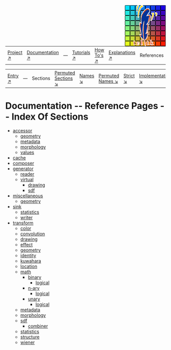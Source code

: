 <img src='../assets/aktive-logo-128.png' style='float:right;'>

||||||||
|---|---|---|---|---|---|---|
|[Project ↗](../../README.md)|[Documentation ↗](../index.md)|&mdash;|[Tutorials ↗](../tutorials.md)|[How To's ↗](../howtos.md)|[Explanations ↗](../explanations.md)|References|

|||||||||
|---|---|---|---|---|---|---|---|
|[Entry ↗](index.md)|&mdash;|Sections|[Permuted Sections ↘](bypsection.md)|[Names ↘](byname.md)|[Permuted Names ↘](bypname.md)|[Strict ↘](strict.md)|[Implementations ↘](bylang.md)|

# Documentation -- Reference Pages -- Index Of Sections

  - [accessor](accessor.md)
    - [geometry](accessor_geometry.md)
    - [metadata](accessor_metadata.md)
    - [morphology](accessor_morphology.md)
    - [values](accessor_values.md)
  - [cache](cache.md)
  - [composer](composer.md)
  - [generator](generator.md)
    - [reader](generator_reader.md)
    - [virtual](generator_virtual.md)
      - [drawing](generator_virtual_drawing.md)
      - [sdf](generator_virtual_sdf.md)
  - [miscellaneous](miscellaneous.md)
    - [geometry](miscellaneous_geometry.md)
  - [sink](sink.md)
    - [statistics](sink_statistics.md)
    - [writer](sink_writer.md)
  - [transform](transform.md)
    - [color](transform_color.md)
    - [convolution](transform_convolution.md)
    - [drawing](transform_drawing.md)
    - [effect](transform_effect.md)
    - [geometry](transform_geometry.md)
    - [identity](transform_identity.md)
    - [kuwahara](transform_kuwahara.md)
    - [location](transform_location.md)
    - [math](transform_math.md)
      - [binary](transform_math_binary.md)
        - [logical](transform_math_binary_logical.md)
      - [n-ary](transform_math_nary.md)
        - [logical](transform_math_nary_logical.md)
      - [unary](transform_math_unary.md)
        - [logical](transform_math_unary_logical.md)
    - [metadata](transform_metadata.md)
    - [morphology](transform_morphology.md)
    - [sdf](transform_sdf.md)
      - [combiner](transform_sdf_combiner.md)
    - [statistics](transform_statistics.md)
    - [structure](transform_structure.md)
    - [wiener](transform_wiener.md)

